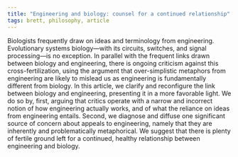 ```yaml
---
title: "Engineering and biology: counsel for a continued relationship"
tags: brett, philosophy, article
---
```


Biologists frequently draw on ideas and terminology from engineering. Evolutionary systems biology—with its circuits, switches, and signal processing—is no exception. In parallel with the frequent links drawn between biology and engineering, there is ongoing criticism against this cross-fertilization, using the argument that over-simplistic metaphors from engineering are likely to mislead us as engineering is fundamentally different from biology. In this article, we clarify and reconfigure the link between biology and engineering, presenting it in a more favorable light. We do so by, first, arguing that critics operate with a narrow and incorrect notion of how engineering actually works, and of what the reliance on ideas from engineering entails. Second, we diagnose and diffuse one significant source of concern about appeals to engineering, namely that they are inherently and problematically metaphorical. We suggest that there is plenty of fertile ground left for a continued, healthy relationship between engineering and biology.

